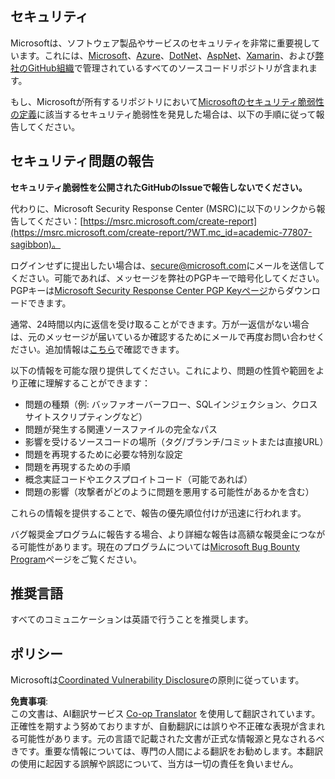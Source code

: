 <!--
CO_OP_TRANSLATOR_METADATA:
{
  "original_hash": "4ecc3bf2e27983d4c780be6f26ee6228",
  "translation_date": "2025-08-23T22:21:58+00:00",
  "source_file": "SECURITY.md",
  "language_code": "ja"
}
-->
## セキュリティ

Microsoftは、ソフトウェア製品やサービスのセキュリティを非常に重要視しています。これには、[Microsoft](https://github.com/Microsoft)、[Azure](https://github.com/Azure)、[DotNet](https://github.com/dotnet)、[AspNet](https://github.com/aspnet)、[Xamarin](https://github.com/xamarin)、および[弊社のGitHub組織](https://opensource.microsoft.com/?WT.mc_id=academic-77807-sagibbon)で管理されているすべてのソースコードリポジトリが含まれます。

もし、Microsoftが所有するリポジトリにおいて[Microsoftのセキュリティ脆弱性の定義](https://docs.microsoft.com/previous-versions/tn-archive/cc751383(v=technet.10)/?WT.mc_id=academic-77807-sagibbon)に該当するセキュリティ脆弱性を発見した場合は、以下の手順に従って報告してください。

## セキュリティ問題の報告

**セキュリティ脆弱性を公開されたGitHubのIssueで報告しないでください。**

代わりに、Microsoft Security Response Center (MSRC)に以下のリンクから報告してください：[https://msrc.microsoft.com/create-report](https://msrc.microsoft.com/create-report/?WT.mc_id=academic-77807-sagibbon)。

ログインせずに提出したい場合は、[secure@microsoft.com](mailto:secure@microsoft.com)にメールを送信してください。可能であれば、メッセージを弊社のPGPキーで暗号化してください。PGPキーは[Microsoft Security Response Center PGP Keyページ](https://www.microsoft.com/msrc/pgp-key-msrc/?WT.mc_id=academic-77807-sagibbon)からダウンロードできます。

通常、24時間以内に返信を受け取ることができます。万が一返信がない場合は、元のメッセージが届いているか確認するためにメールで再度お問い合わせください。追加情報は[こちら](https://www.microsoft.com/msrc/?WT.mc_id=academic-77807-sagibbon)で確認できます。

以下の情報を可能な限り提供してください。これにより、問題の性質や範囲をより正確に理解することができます：

  * 問題の種類（例: バッファオーバーフロー、SQLインジェクション、クロスサイトスクリプティングなど）
  * 問題が発生する関連ソースファイルの完全なパス
  * 影響を受けるソースコードの場所（タグ/ブランチ/コミットまたは直接URL）
  * 問題を再現するために必要な特別な設定
  * 問題を再現するための手順
  * 概念実証コードやエクスプロイトコード（可能であれば）
  * 問題の影響（攻撃者がどのように問題を悪用する可能性があるかを含む）

これらの情報を提供することで、報告の優先順位付けが迅速に行われます。

バグ報奨金プログラムに報告する場合、より詳細な報告は高額な報奨金につながる可能性があります。現在のプログラムについては[Microsoft Bug Bounty Program](https://microsoft.com/msrc/bounty/?WT.mc_id=academic-77807-sagibbon)ページをご覧ください。

## 推奨言語

すべてのコミュニケーションは英語で行うことを推奨します。

## ポリシー

Microsoftは[Coordinated Vulnerability Disclosure](https://www.microsoft.com/msrc/cvd/?WT.mc_id=academic-77807-sagibbon)の原則に従っています。

**免責事項**:  
この文書は、AI翻訳サービス [Co-op Translator](https://github.com/Azure/co-op-translator) を使用して翻訳されています。正確性を期すよう努めておりますが、自動翻訳には誤りや不正確な表現が含まれる可能性があります。元の言語で記載された文書が正式な情報源と見なされるべきです。重要な情報については、専門の人間による翻訳をお勧めします。本翻訳の使用に起因する誤解や誤認について、当方は一切の責任を負いません。